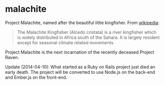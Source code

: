 # malachite

Project Malachite, named after the beautiful little kingfisher. From [wikipedia](http://en.wikipedia.org/wiki/Malachite_Kingfisher):

> The Malachite Kingfisher (Alcedo cristata) is a river kingfisher which is widely distributed in Africa south of the Sahara. It is largely resident except for seasonal climate related movements.

Project Malachite is the next incarnation of the recently deceased Project Raven.

Update (2014-04-10): What started as a Ruby on Rails project just died an early death. The project will be converted to use Node.js on the back-end and Ember.js on the front-end.

